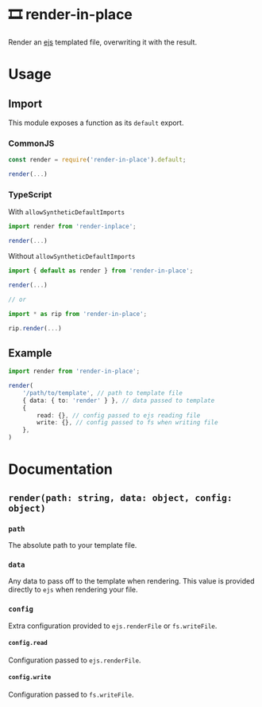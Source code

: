 # 🎞 render-in-place

Render an [ejs](https://npmjs.com/package/ejs) templated file, overwriting it with the result.

# Usage

## Import

This module exposes a function as its `default` export.

### CommonJS

```javascript
const render = require('render-in-place').default;

render(...)
```

### TypeScript

With `allowSyntheticDefaultImports`

```typescript
import render from 'render-inplace';

render(...)
```

Without `allowSyntheticDefaultImports`

```typescript
import { default as render } from 'render-in-place';

render(...)

// or

import * as rip from 'render-in-place';

rip.render(...)
```

## Example

```typescript
import render from 'render-in-place';

render(
    '/path/to/template', // path to template file
    { data: { to: 'render' } }, // data passed to template
    {
        read: {}, // config passed to ejs reading file
        write: {}, // config passed to fs when writing file
    },
)
```

# Documentation

## `render(path: string, data: object, config: object)`

### `path`

The absolute path to your template file.

### `data`

Any data to pass off to the template when rendering. This 
value is provided directly to `ejs` when rendering your file.

### `config`

Extra configuration provided to `ejs.renderFile` or 
`fs.writeFile`.

#### `config.read`

Configuration passed to `ejs.renderFile`.

#### `config.write`

Configuration passed to `fs.writeFile`.
